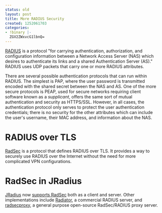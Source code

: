 ```yaml
---
status: old
layout: post
title: More RADIUS Security
created: 1252061703
categories:
- !binary |-
  ZGV2ZWxvcG1lbnQ=
---
```

[RADIUS](http://tools.ietf.org/html/rfc2865) is a protocol "for carrying authentication, authorization, and configuration information between a Network Access Server (NAS) which desires to authenticate its links and a shared Authentication Server (AS)." RADIUS uses UDP packets that carry one or more RADIUS attributes.

There are several possible authentication protocols that can run within RADIUS. The simplest is PAP, where the user password is transmitted encoded with the shared secret between the NAS and AS. One of the more secure protocols is PEAP, used for secure networks requiring client software known as a *supplicant*, offers the same sort of mutual authentication and security as HTTPS/SSL. However, in all cases, the authentication protocol only serves to protect the user authentication credentials; there is no security for the other attributes which can include the user's username, their MAC address, and information about the NAS.

RADIUS over TLS
===============

[RadSec](http://tools.ietf.org/html/draft-ietf-radext-radsec-05) is a protocol that defines RADIUS over TLS. It provides a way to securely use RADIUS over the Internet without the need for more complicated VPN configurations.

RadSec in JRadius
================

[JRadius](/JRadius) now [supports RadSec](http://www.coova.org/JRadius/RadSec) both as a client and server. Other implementations include [Radiator](http://www.open.com.au/), a commercial RADIUS server, and [radsecproxy](http://software.uninett.no/radsecproxy/), a general purpose open-source RadSec/RADIUS proxy server.
